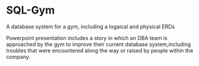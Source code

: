# SQL-Gym

A database system for a gym, including a logaical and physical ERDs

Powerpoint presentation includes a story in which an DBA team is approached by the gym to improve their current database system,including troubles that were encountered along the way or raised by people within the company.
